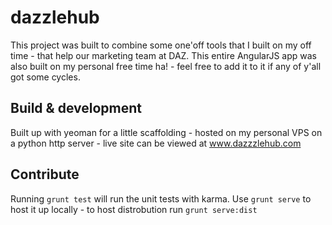 # dazzlehub

This project was built to combine some one'off tools that I built on my off time - that help our marketing team at DAZ.  This entire AngularJS app was also built on my personal free time ha! - feel free to add it to it if any of y'all got some cycles.

## Build & development

Built up with yeoman for a little scaffolding - hosted on my personal VPS on a python http server - live site can be viewed at www.dazzzlehub.com

## Contribute

Running `grunt test` will run the unit tests with karma.  Use `grunt serve` to host it up locally - to host distrobution run `grunt serve:dist`
